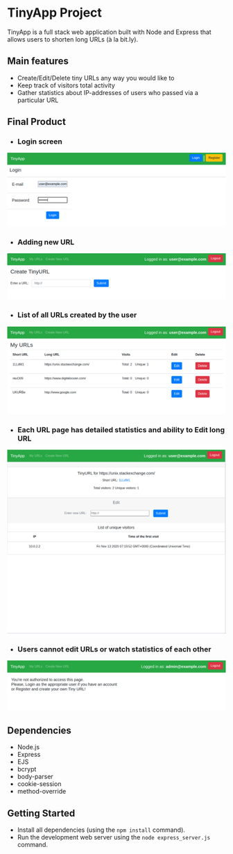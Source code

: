 # TinyApp Project

TinyApp is a full stack web application built with Node and Express that allows users to shorten long URLs (à la bit.ly).

## Main features
- Create/Edit/Delete tiny URLs any way you would like to
- Keep track of visitors total activity
- Gather statistics about IP-addresses of users who passed via a particular URL

## Final Product

- ### Login screen

![" The Login page"](https://github.com/pavel-piatetskii/tinyapp/blob/master/docs/Login.png)


- ### Adding new URL

!["Adding new URL"](https://github.com/pavel-piatetskii/tinyapp/blob/master/docs/Create.png)


- ### List of all URLs created by the user

!["List of all URLs created by the user"](https://github.com/pavel-piatetskii/tinyapp/blob/master/docs/MyURLs.png)


- ### Each URL page has detailed statistics and ability to Edit long URL

!["Each URL page has detailed statistics and ability to Edit long URL"](https://github.com/pavel-piatetskii/tinyapp/blob/master/docs/EditStat.png)


- ### Users cannot edit URLs or watch statistics of each other

!["Users cannot edit URLs or watch statistics of each other"](https://github.com/pavel-piatetskii/tinyapp/blob/master/docs/NotAllowed.png)

## Dependencies

- Node.js
- Express
- EJS
- bcrypt
- body-parser
- cookie-session
- method-override

## Getting Started

- Install all dependencies (using the `npm install` command).
- Run the development web server using the `node express_server.js` command.
